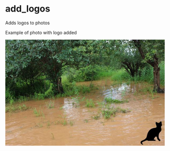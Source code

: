 # add_logos
Adds logos to photos

Example of photo with logo added

![alt text](https://github.com/lordoferos/add_logos/blob/master/IMG_0001.JPG)
